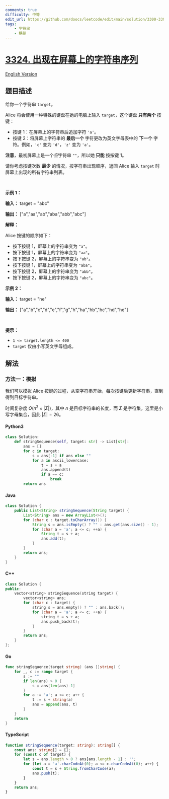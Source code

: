 ```yaml
---
comments: true
difficulty: 中等
edit_url: https://github.com/doocs/leetcode/edit/main/solution/3300-3399/3324.Find%20the%20Sequence%20of%20Strings%20Appeared%20on%20the%20Screen/README.md
tags:
    - 字符串
    - 模拟
---
```


<!-- problem:start -->

# [3324. 出现在屏幕上的字符串序列](https://leetcode.cn/problems/find-the-sequence-of-strings-appeared-on-the-screen)

[English Version](/solution/3300-3399/3324.Find%20the%20Sequence%20of%20Strings%20Appeared%20on%20the%20Screen/README_EN.md)

## 题目描述

<!-- description:start -->

<p>给你一个字符串 <code>target</code>。</p>

<p>Alice 将会使用一种特殊的键盘在她的电脑上输入 <code>target</code>，这个键盘<strong> 只有两个 </strong>按键：</p>

<ul>
	<li>按键 1：在屏幕上的字符串后追加字符 <code>'a'</code>。</li>
	<li>按键 2：将屏幕上字符串的 <strong>最后一个 </strong>字符更改为英文字母表中的 <strong>下一个</strong> 字符。例如，<code>'c'</code> 变为 <code>'d'</code>，<code>'z'</code> 变为 <code>'a'</code>。</li>
</ul>

<p><strong>注意</strong>，最初屏幕上是一个<em>空</em>字符串 <code>""</code>，所以她<strong> 只能</strong> 按按键 1。</p>

<p>请你考虑按键次数 <strong>最少</strong> 的情况，按字符串出现顺序，返回 Alice 输入 <code>target</code> 时屏幕上出现的所有字符串列表。</p>

<p>&nbsp;</p>

<p><strong class="example">示例 1：</strong></p>

<div class="example-block">
<p><strong>输入：</strong> <span class="example-io">target = "abc"</span></p>

<p><strong>输出：</strong> <span class="example-io">["a","aa","ab","aba","abb","abc"]</span></p>

<p><strong>解释：</strong></p>

<p>Alice 按键的顺序如下：</p>

<ul>
	<li>按下按键 1，屏幕上的字符串变为 <code>"a"</code>。</li>
	<li>按下按键 1，屏幕上的字符串变为 <code>"aa"</code>。</li>
	<li>按下按键 2，屏幕上的字符串变为 <code>"ab"</code>。</li>
	<li>按下按键 1，屏幕上的字符串变为 <code>"aba"</code>。</li>
	<li>按下按键 2，屏幕上的字符串变为 <code>"abb"</code>。</li>
	<li>按下按键 2，屏幕上的字符串变为 <code>"abc"</code>。</li>
</ul>
</div>

<p><strong class="example">示例 2：</strong></p>

<div class="example-block">
<p><strong>输入：</strong> <span class="example-io">target = "he"</span></p>

<p><strong>输出：</strong> <span class="example-io">["a","b","c","d","e","f","g","h","ha","hb","hc","hd","he"]</span></p>
</div>

<p>&nbsp;</p>

<p><strong>提示：</strong></p>

<ul>
	<li><code>1 &lt;= target.length &lt;= 400</code></li>
	<li><code>target</code> 仅由小写英文字母组成。</li>
</ul>

<!-- description:end -->

## 解法

<!-- solution:start -->

### 方法一：模拟

我们可以模拟 Alice 按键的过程，从空字符串开始，每次按键后更新字符串，直到得到目标字符串。

时间复杂度 $O(n^2 \times |\Sigma|)$，其中 $n$ 是目标字符串的长度，而 $\Sigma$ 是字符集，这里是小写字母集合，因此 $|\Sigma| = 26$。

<!-- tabs:start -->

#### Python3

```python
class Solution:
    def stringSequence(self, target: str) -> List[str]:
        ans = []
        for c in target:
            s = ans[-1] if ans else ""
            for a in ascii_lowercase:
                t = s + a
                ans.append(t)
                if a == c:
                    break
        return ans
```

#### Java

```java
class Solution {
    public List<String> stringSequence(String target) {
        List<String> ans = new ArrayList<>();
        for (char c : target.toCharArray()) {
            String s = ans.isEmpty() ? "" : ans.get(ans.size() - 1);
            for (char a = 'a'; a <= c; ++a) {
                String t = s + a;
                ans.add(t);
            }
        }
        return ans;
    }
}
```

#### C++

```cpp
class Solution {
public:
    vector<string> stringSequence(string target) {
        vector<string> ans;
        for (char c : target) {
            string s = ans.empty() ? "" : ans.back();
            for (char a = 'a'; a <= c; ++a) {
                string t = s + a;
                ans.push_back(t);
            }
        }
        return ans;
    }
};
```

#### Go

```go
func stringSequence(target string) (ans []string) {
	for _, c := range target {
		s := ""
		if len(ans) > 0 {
			s = ans[len(ans)-1]
		}
		for a := 'a'; a <= c; a++ {
			t := s + string(a)
			ans = append(ans, t)
		}
	}
	return
}
```

#### TypeScript

```ts
function stringSequence(target: string): string[] {
    const ans: string[] = [];
    for (const c of target) {
        let s = ans.length > 0 ? ans[ans.length - 1] : '';
        for (let a = 'a'.charCodeAt(0); a <= c.charCodeAt(0); a++) {
            const t = s + String.fromCharCode(a);
            ans.push(t);
        }
    }
    return ans;
}
```

<!-- tabs:end -->

<!-- solution:end -->

<!-- problem:end -->
